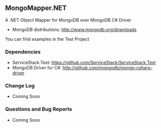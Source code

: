 ## MongoMapper.NET

A .NET Object Mapper for MongoDB over MongoDB C# Driver

* MongoDB distributions: http://www.mongodb.org/downloads

You can find examples in the Test Project

### Dependencies

* ServiceStack.Text: https://github.com/ServiceStack/ServiceStack.Text
* MongoDB Driver for C#: http://github.com/mongodb/mongo-csharp-driver

### Change Log

* Coming Soon

### Questions and Bug Reports

* Coming Soon
 


